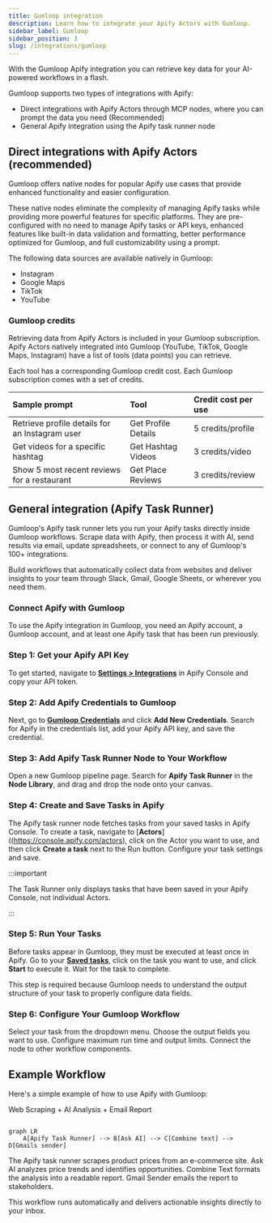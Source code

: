 ```yaml
---
title: Gumloop integration
description: Learn how to integrate your Apify Actors with Gumloop.
sidebar_label: Gumloop
sidebar_position: 3
slug: /integrations/gumloop
---
```


With the Gumloop Apify integration you can retrieve key data for your AI-powered workflows in a flash.

Gumloop supports two types of integrations with Apify:

- Direct integrations with Apify Actors through MCP nodes, where you can prompt the data you need (Recommended)
- General Apify integration using the Apify task runner node

## Direct integrations with Apify Actors (recommended)

Gumloop offers native nodes for popular Apify use cases that provide enhanced functionality and easier configuration.

These native nodes eliminate the complexity of managing Apify tasks while providing more powerful features for specific platforms. They are pre-configured with no need to manage Apify tasks or API keys, enhanced features like built-in data validation and formatting, better performance optimized for Gumloop, and full customizability using a prompt.

The following data sources are available natively in Gumloop:

- Instagram
- Google Maps
- TikTok
- YouTube

<!-- TODO: video walkthrough -->

### Gumloop credits

Retrieving data from Apify Actors is included in your Gumloop subscription. Apify Actors natively integrated into Gumloop (YouTube, TikTok, Google Maps, Instagram) have a list of tools (data points) you can retrieve.

<!-- TODO:Image of MCP tools -->

Each tool has a corresponding Gumloop credit cost. Each Gumloop subscription comes with a set of credits.

| Sample prompt | Tool | Credit cost per use |
| :--- | :--- | :--- |
| Retrieve profile details for an Instagram user | Get Profile Details | 5 credits/profile |
| Get videos for a specific hashtag | Get Hashtag Videos | 3 credits/video |
| Show 5 most recent reviews for a restaurant | Get Place Reviews | 3 credits/review |

## General integration (Apify Task Runner)

Gumloop's Apify task runner lets you run your Apify tasks directly inside Gumloop workflows. Scrape data with Apify, then process it with AI, send results via email, update spreadsheets, or connect to any of Gumloop's 100+ integrations.

Build workflows that automatically collect data from websites and deliver insights to your team through Slack, Gmail, Google Sheets, or wherever you need them.

### Connect Apify with Gumloop

To use the Apify integration in Gumloop, you need an Apify account, a Gumloop account, and at least one Apify task that has been run previously.

### Step 1: Get your Apify API Key

To get started, navigate to [**Settings > Integrations**](https://console.apify.com/settings/integrations) in Apify Console and copy your API token.

<!-- TODO: placeholder: Apify Console API key location -->

### Step 2: Add Apify Credentials to Gumloop

Next, go to [**Gumloop Credentials**](https://www.gumloop.com/settings/profile/credentials) and click **Add New Credentials**. Search for Apify in the credentials list, add your Apify API key, and save the credential.

<!-- TODO: placeholder: Gumloop credentials page showing Apify integration -->

### Step 3: Add Apify Task Runner Node to Your Workflow

Open a new Gumloop pipeline page. Search for **Apify Task Runner** in the **Node Library**, and drag and drop the node onto your canvas.

<!-- TODO: placeholder: Gumloop pipeline page with Apify Task Runner node -->

### Step 4: Create and Save Tasks in Apify

The Apify task runner node fetches tasks from your saved tasks in Apify Console. To create a task, navigate to [**Actors**]((https://console.apify.com/actors), click on the Actor you want to use, and then click **Create a task** next to the Run button. Configure your task settings and save.

<!-- TODO: placeholder: Apify Actor page showing "Create a task" button -->

:::important

The Task Runner only displays tasks that have been saved in your Apify Console, not individual Actors.

:::

### Step 5: Run Your Tasks

Before tasks appear in Gumloop, they must be executed at least once in Apify. Go to your [**Saved tasks**](https://console.apify.com/actors/tasks), click on the task you want to use, and click **Start** to execute it. Wait for the task to complete.

This step is required because Gumloop needs to understand the output structure of your task to properly configure data fields.

<!-- TODO: placeholder: Apify task execution page -->

### Step 6: Configure Your Gumloop Workflow

Select your task from the dropdown menu. Choose the output fields you want to use. Configure maximum run time and output limits. Connect the node to other workflow components.

<!-- TODO: placeholder: Configured Apify Task Runner node in Gumloop -->

## Example Workflow

Here's a simple example of how to use Apify with Gumloop:

Web Scraping \+ AI Analysis \+ Email Report

```mermaid

graph LR
    A[Apify Task Runner] --> B[Ask AI] --> C[Combine text] --> D[Gmails sender]

```

The Apify task runner scrapes product prices from an e-commerce site. Ask AI analyzes price trends and identifies opportunities. Combine Text formats the analysis into a readable report. Gmail Sender emails the report to stakeholders.

This workflow runs automatically and delivers actionable insights directly to your inbox.
